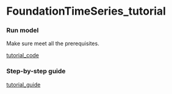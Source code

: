 # FoundationTimeSeries_tutorial

### Run model

Make sure meet all the prerequisites.

[tutorial_code](tutorial.ipynb)


### Step-by-step guide


[tutorial_guide](tutorial.md)
